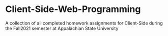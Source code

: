 # Client-Side-Web-Programming
A collection of all completed homework assignments for Client-Side during the Fall2021 semester at Appalachian State University
